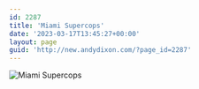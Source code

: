 ```yaml
---
id: 2287
title: 'Miami Supercops'
date: '2023-03-17T13:45:27+00:00'
layout: page
guid: 'http://new.andydixon.com/?page_id=2287'
---
```


![Miami Supercops](https://i0.wp.com/assets.g8x2.ldn.idrivee2-23.com/posters/Miami%20Supercops%2001.jpg?w=1200&ssl=1 "Miami Supercops")